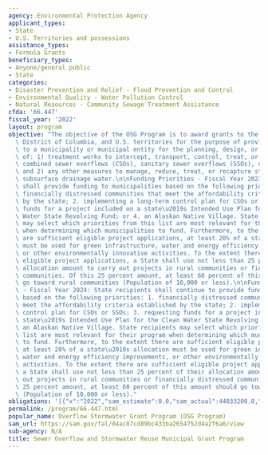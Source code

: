 ```yaml
---
agency: Environmental Protection Agency
applicant_types:
- State
- U.S. Territories and possessions
assistance_types:
- Formula Grants
beneficiary_types:
- Anyone/general public
- State
categories:
- Disaster Prevention and Relief - Flood Prevention and Control
- Environmental Quality - Water Pollution Control
- Natural Resources - Community Sewage Treatment Assistance
cfda: '66.447'
fiscal_year: '2022'
layout: program
objective: "The objective of the OSG Program is to award grants to the states, the\
  \ District of Columbia, and U.S. territories for the purpose of providing grants\
  \ to a municipality or municipal entity for the planning, design, or construction\
  \ of: 1) treatment works to intercept, transport, control, treat, or reuse municipal\
  \ combined sewer overflows (CSOs), sanitary sewer overflows (SSOs), or stormwater;\
  \ and 2) any other measures to manage, reduce, treat, or recapture stormwater or\
  \ subsurface drainage water.\n\nFunding Priorities - Fiscal Year 2023:  State recipients\
  \ shall provide funding to municipalities based on the following priorities: 1.\
  \ financially distressed communities that meet the affordability criteria established\
  \ by the state; 2. implementing a long-term control plan for CSOs or SSOs; 3. requesting\
  \ funds for a project included on a state\u2019s Intended Use Plan for the Clean\
  \ Water State Revolving Fund; or 4. an Alaskan Native Village. State recipients\
  \ may select which priorities from this list are most relevant for their program\
  \ when determining which municipalities to fund. Furthermore, to the extent there\
  \ are sufficient eligible project applications, at least 20% of a state\u2019s allocation\
  \ must be used for green infrastructure, water and energy efficiency improvements,\
  \ or other environmentally innovative activities. To the extent there are sufficient\
  \ eligible project applications, a State shall use not less than 25 percent of their\
  \ allocation amount to carry out projects in rural communities or financially distressed\
  \ communities. Of this 25 percent amount, at least 60 percent of this amount should\
  \ go toward rural communities (Population of 10,000 or less).\n\nFunding Priorities\
  \ - Fiscal Year 2024: State recipients shall continue to provide funding to municipalities\
  \ based on the following priorities: 1. financially distressed communities that\
  \ meet the affordability criteria established by the state; 2. implementing a long-term\
  \ control plan for CSOs or SSOs; 3. requesting funds for a project included on a\
  \ state\u2019s Intended Use Plan for the Clean Water State Revolving Fund; or 4.\
  \ an Alaskan Native Village. State recipients may select which priorities from this\
  \ list are most relevant for their program when determining which municipalities\
  \ to fund. Furthermore, to the extent there are sufficient eligible project applications,\
  \ at least 20% of a state\u2019s allocation must be used for green infrastructure,\
  \ water and energy efficiency improvements, or other environmentally innovative\
  \ activities. To the extent there are sufficient eligible project applications,\
  \ a State shall use not less than 25 percent of their allocation amount to carry\
  \ out projects in rural communities or financially distressed communities. Of this\
  \ 25 percent amount, at least 60 percent of this amount should go toward rural communities\
  \ (Population of 10,000 or less)."
obligations: '[{"x":"2022","sam_estimate":0.0,"sam_actual":44833200.0,"usa_spending_actual":43751200.0},{"x":"2023","sam_estimate":49500000.0,"sam_actual":0.0,"usa_spending_actual":3081000.0},{"x":"2024","sam_estimate":278729000.0,"sam_actual":0.0,"usa_spending_actual":0.0}]'
permalink: /program/66.447.html
popular_name: Overflow Stormwater Grant Program (OSG Program)
sam_url: https://sam.gov/fal/04ac87cd89bc433ba2654752d4a2f6a6/view
sub-agency: N/A
title: Sewer Overflow and Stormwater Reuse Municipal Grant Program
---
```

